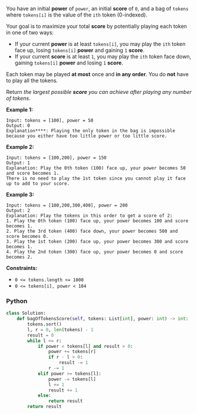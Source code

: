 You have an initial  **power**  of  `power`, an initial  **score**  of  `0`, and a bag of  `tokens`  where  `tokens[i]`  is the value of the  `ith`  token (0-indexed).

Your goal is to maximize your total  **score**  by potentially playing each token in one of two ways:

-   If your current  **power**  is at least  `tokens[i]`, you may play the  `ith`  token face up, losing  `tokens[i]`  **power**  and gaining  `1`  **score**.
-   If your current  **score**  is at least  `1`, you may play the  `ith`  token face down, gaining  `tokens[i]`  **power**  and losing  `1`  **score**.

Each token may be played  **at most**  once and  **in any order**. You do  **not**  have to play all the tokens.

Return  _the largest possible  **score**  you can achieve after playing any number of tokens_.

**Example 1:**
```
Input: tokens = [100], power = 50
Output: 0
Explanation****: Playing the only token in the bag is impossible because you either have too little power or too little score.
```

**Example 2:**
```
Input: tokens = [100,200], power = 150
Output: 1
Explanation: Play the 0th token (100) face up, your power becomes 50 and score becomes 1.
There is no need to play the 1st token since you cannot play it face up to add to your score.
```

**Example 3:**
```
Input: tokens = [100,200,300,400], power = 200
Output: 2
Explanation: Play the tokens in this order to get a score of 2:
1. Play the 0th token (100) face up, your power becomes 100 and score becomes 1.
2. Play the 3rd token (400) face down, your power becomes 500 and score becomes 0.
3. Play the 1st token (200) face up, your power becomes 300 and score becomes 1.
4. Play the 2nd token (300) face up, your power becomes 0 and score becomes 2.
```

**Constraints:**

-   `0 <= tokens.length <= 1000`
-   `0 <= tokens[i], power < 104`


### Python
```python
class Solution:
    def bagOfTokensScore(self, tokens: List[int], power: int) -> int:
        tokens.sort()
        l, r = 0, len(tokens) - 1
        result = 0
        while l <= r:
            if power < tokens[l] and result > 0:
                power += tokens[r]
                if r - l > 0:
                    result -= 1
                r -= 1
            elif power >= tokens[l]:
                power -= tokens[l]
                l += 1
                result += 1
            else:
                return result
        return result
```